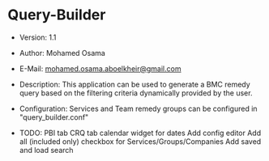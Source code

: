 Query-Builder
=============

* Version: 1.1

* Author: Mohamed Osama

* E-Mail: mohamed.osama.aboelkheir@gmail.com

* Description: This application can be used to generate a BMC remedy query based on the filtering criteria dynamically provided by the user.

* Configuration: Services and Team remedy groups can be configured in "query_builder.conf" 

* TODO:
PBI tab
CRQ tab
calendar widget for dates
Add config editor
Add all (included only) checkbox for Services/Groups/Companies
Add saved and load search
